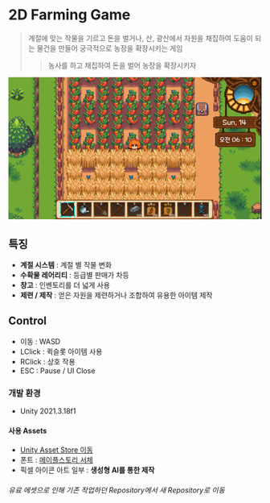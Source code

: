 # 2D Farming Game
> 계절에 맞는 작물을 기르고 돈을 벌거나, 산, 광산에서 자원을 채집하여 도움이 되는 물건을 만들어 궁극적으로 농장을 확장시키는 게임
>> 농사를 하고 채집하여 돈을 벌어 농장을 확장시키자

![image](Image/Farm.PNG)

## 특징
- **계절 시스템** : 계절 별 작물 변화
- **수확물 레어리티** : 등급별 판매가 차등
- **창고** : 인벤토리를 더 넓게 사용
- **제련 / 제작** : 얻은 자원을 제련하거나 조합하여 유용한 아이템 제작  

## Control
- 이동 : WASD
- LClick : 퀵슬롯 아이템 사용
- RClick : 상호 작용
- ESC : Pause / UI Close

### 개발 환경
- Unity 2021.3.18f1

#### 사용 Assets
- [Unity Asset Store 이동](https://assetstore.unity.com/packages/2d/environments/2d-cozy-rpg-farming-tilesets-characters-pixelart-full-bundle-212921)
- 폰트 : [메이플스토리 서체](https://maplestory.nexon.com/Media/Font)
- 픽셀 아이콘 아트 일부 : **생성형 AI를 통한 제작**



###### 유료 에셋으로 인해 기존 작업하던 Repository에서 새 Repository로 이동
